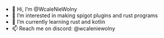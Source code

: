 - 👋 Hi, I’m @WcaleNieWolny
- 👀 I’m interested in making spigot plugins and rust programs
- 🌱 I’m currently learning rust and kotlin
- 📫 Reach me on discord: @wcaleniewolny

<!---
WcaleNieWolny/WcaleNieWolny is a ✨ special ✨ repository because its `README.md` (this file) appears on your GitHub profile.
You can click the Preview link to take a look at your changes.
- 💞️ I’m looking to collaborate on ...
--->
